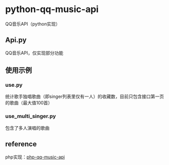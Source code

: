 # python-qq-music-api
QQ音乐API（python实现）
## Api.py
QQ音乐API，仅实现部分功能
## 使用示例
### use.py
统计歌手独唱歌曲（即singer列表里仅有一人）的收藏数，目前只包含接口第一页的歌曲（最大值100首）
### use_multi_singer.py
包含了多人演唱的歌曲

## reference
php实现：[php-qq-music-api](https://github.com/itisbean/php-qq-music-api)
